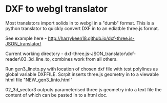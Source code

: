 # DXF to webgl translator

Most translators import solids in to webgl in a "dumb" format. This is a python translator to quickly convert DXF in to an ediatble three.js format.

See example here - http://harrykeen18.github.io/dxf-three.js-JSON_translator/

Current working directory  - dxf-three.js-JSON_translator\dxf-reader\03_3d_line_to, combines work from all others.

Run gen3_lineto.py with location of chosen dxf file with test polylines as global variable DXFFILE. Scrpit inserts three.js geometry in to a viewable html file "NEW_gen3_linto.html"

02_3d_vector3 outputs parameterised three.js geometry into a text file the content of which can be pasted in to a html doc.
